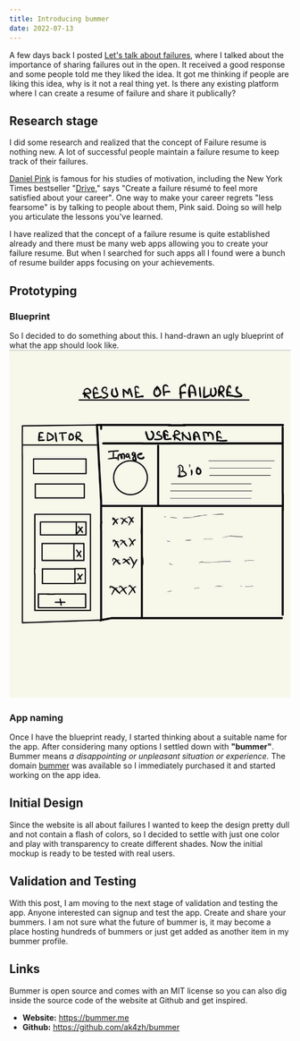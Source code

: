 ```yaml
---
title: Introducing bummer
date: 2022-07-13
---
```


A few days back I posted [Let's talk about failures](/blog/lets-talk-about-failures), where I talked about the importance of sharing failures out in the open. It received a good response and some people told me they liked the idea. It got me thinking if people are liking this idea, why is it not a real thing yet. Is there any existing platform where I can create a resume of failure and share it publically?

## Research stage
I did some research and realized that the concept of Failure resume is nothing new. A lot of successful people maintain a failure resume to keep track of their failures.

[Daniel Pink](https://www.danpink.com/) is famous for his studies of motivation, including the New York Times bestseller "[Drive](https://www.amazon.com/Drive-Surprising-Truth-About-Motivates/dp/1594484805)," says "Create a failure résumé to feel more satisfied about your career". One way to make your career regrets "less fearsome" is by talking to people about them, Pink said. Doing so will help you articulate the lessons you've learned.

I have realized that the concept of a failure resume is quite established already and there must be many web apps allowing you to create your failure resume. But when I searched for such apps all I found were a bunch of resume builder apps focusing on your achievements.

## Prototyping
### Blueprint
So I decided to do something about this. I hand-drawn an ugly blueprint of what the app should look like. 
![Bummer Blueprint](./bummer-blueprint.png)

### App naming
Once I have the blueprint ready, I started thinking about a suitable name for the app. After considering many options I settled down with **"bummer"**.  Bummer means _a disappointing or unpleasant situation or experience._ The domain [bummer](https://bummer.me) was available so I immediately purchased it and started working on the app idea.


## Initial Design
Since the website is all about failures I wanted to keep the design pretty dull and not contain a flash of colors, so I decided to settle with just one color and play with transparency to create different shades. Now the initial mockup is ready to be tested with real users.

## Validation and Testing
With this post, I am moving to the next stage of validation and testing the app. Anyone interested can signup and test the app. Create and share your bummers. I am not sure what the future of bummer is, it may become a place hosting hundreds of bummers or just get added as another item in my bummer profile.

## Links
Bummer is open source and comes with an MIT license so you can also dig inside the source code of the website at Github and get inspired.
- **Website:** https://bummer.me
- **Github:** https://github.com/ak4zh/bummer